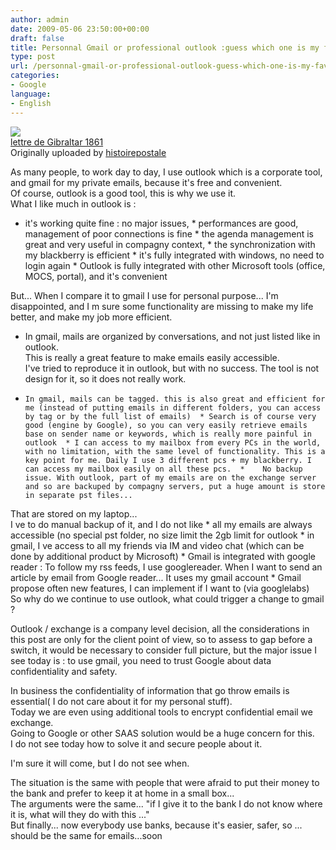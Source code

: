 ```yaml
---
author: admin
date: 2009-05-06 23:50:00+00:00
draft: false
title: Personnal Gmail or professional outlook :guess which one is my favorite ?
type: post
url: /personnal-gmail-or-professional-outlook-guess-which-one-is-my-favorite/
categories:
- Google
language:
- English
---
```


[![](http://farm3.static.flickr.com/2306/2377379893_867a540e11_m.jpg)
](http://www.flickr.com/photos/25147506@N07/2377379893/)  
[lettre de Gibraltar 1861](http://www.flickr.com/photos/25147506@N07/2377379893/)  
Originally uploaded by [histoirepostale](http://www.flickr.com/people/25147506@N07/)

As many people, to work day to day, I use outlook which is a corporate tool, and gmail for my private emails, because it's free and convenient.  
Of course, outlook is a good tool, this is why we use it.  
What I like much in outlook is :  
  
  *    it's working quite fine : no major issues,  *    performances are good, management of poor connections is fine  *     the agenda management is great and very useful in compagny context,  * the synchronization with my blackberry is efficient  * it's fully integrated with windows, no need to login again  *    Outlook is fully integrated with other Microsoft tools (office, MOCS, portal), and it's convenient  
  
But... When I compare it to gmail I use for personal purpose... I'm disappointed, and I m sure some functionality are missing to make my life better, and make my job more efficient.  
  
  * In gmail, mails are organized by conversations, and not just listed like in outlook.  
This is really a great feature to make emails easily accessible.  
I've tried to reproduce it in outlook, but with no success. The tool is not design for it, so it does not really work.  
  *     In gmail, mails can be tagged. this is also great and efficient for me (instead of putting emails in different folders, you can access by tag or by the full list of emails)  * Search is of course very good (engine by Google), so you can very easily retrieve emails base on sender name or keywords, which is really more painful in outlook  * I can access to my mailbox from every PCs in the world, with no limitation, with the same level of functionality. This is a key point for me. Daily I use 3 different pcs + my blackberry. I can access my mailbox easily on all these pcs.  *    No backup issue. With outlook, part of my emails are on the exchange server and so are backuped by compagny servers, put a huge amount is store in separate pst files...  
That are stored on my laptop...  
I ve to do manual backup of it, and I do not like  *    all my emails are always accessible (no special pst folder, no size limit the 2gb limit for outlook      * in gmail, I ve access to all my friends via IM and video chat (which can be done by additional product by Microsoft)  *    Gmail is integrated with google reader : To follow my rss feeds, I use googlereader. When I want to send an article by email from Google reader... It uses my gmail account  *    Gmail propose often new features, I can implement if I want to (via googlelabs)  
So why do we continue to use outlook, what could trigger a change to gmail ?  
  
Outlook / exchange is a company level decision, all the considerations in this post are only for the client point of view, so to assess to gap before a switch, it would be necessary to consider full picture, but the major issue I see today is : to use gmail, you need to trust Google about data confidentiality and safety.  
  
In business the confidentiality of information that go throw emails is essential( I do not care about it for my personal stuff).  
Today we are even using additional tools to encrypt confidential email we exchange.  
Going to Google or other SAAS solution would be a huge concern for this.  
I do not see today how to solve it and secure people about it.  
  
I'm sure it will come, but I do not see when.  
  
The situation is the same with people  that were afraid to put their money to the bank and prefer to keep it at home in a small box...  
The arguments were the same... "if I give it to the bank I do not know where it is, what will they do with this ..."  
But finally... now everybody use banks, because it's easier, safer, so ... should be the same for emails...soon

